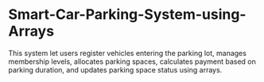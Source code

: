 # Smart-Car-Parking-System-using-Arrays
This system let users register vehicles entering the parking lot, manages membership levels, allocates parking spaces, calculates payment based on parking duration, and updates parking space status using arrays.
